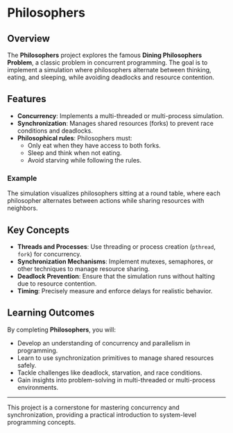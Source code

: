 # Philosophers

## Overview

The **Philosophers** project explores the famous **Dining Philosophers Problem**, a classic problem in concurrent programming. The goal is to implement a simulation where philosophers alternate between thinking, eating, and sleeping, while avoiding deadlocks and resource contention.

## Features

- **Concurrency**: Implements a multi-threaded or multi-process simulation.
- **Synchronization**: Manages shared resources (forks) to prevent race conditions and deadlocks.
- **Philosophical rules**: Philosophers must:
  - Only eat when they have access to both forks.
  - Sleep and think when not eating.
  - Avoid starving while following the rules.

### Example

The simulation visualizes philosophers sitting at a round table, where each philosopher alternates between actions while sharing resources with neighbors.

## Key Concepts

- **Threads and Processes**: Use threading or process creation (`pthread`, `fork`) for concurrency.
- **Synchronization Mechanisms**: Implement mutexes, semaphores, or other techniques to manage resource sharing.
- **Deadlock Prevention**: Ensure that the simulation runs without halting due to resource contention.
- **Timing**: Precisely measure and enforce delays for realistic behavior.

## Learning Outcomes

By completing **Philosophers**, you will:
- Develop an understanding of concurrency and parallelism in programming.
- Learn to use synchronization primitives to manage shared resources safely.
- Tackle challenges like deadlock, starvation, and race conditions.
- Gain insights into problem-solving in multi-threaded or multi-process environments.

---

This project is a cornerstone for mastering concurrency and synchronization, providing a practical introduction to system-level programming concepts.

